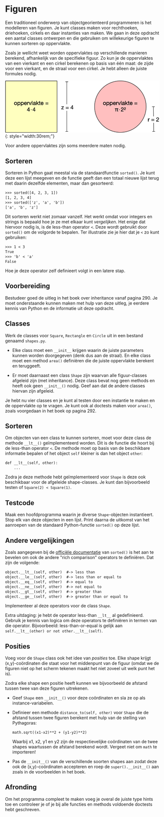 # Figuren

Een traditioneel onderwerp van objectgeorienteerd programmeren is het modelleren van figuren. Je kunt classes maken voor rechthoeken, driehoeken, cirkels en daar instanties van maken. We gaan in deze opdracht een aantal classes ontwerpen en die gebruiken om willekeurige figuren te kunnen sorteren op oppervlakte.

Zoals je wellicht weet worden oppervlaktes op verschillende manieren berekend, afhankelijk van de specifieke figuur. Zo kun je de oppervlaktes van een vierkant en een cirkel berekenen op basis van één maat: de zijde voor een vierkant, en de straal voor een cirkel. Je hebt alleen de juiste formules nodig.

![](oppervlaktes.png){: style="width:30rem;"}

Voor andere oppervlaktes zijn soms meerdere maten nodig.

## Sorteren

Sorteren in Python gaat meestal via de standaardfunctie `sorted()`. Je kunt deze een lijst meegeven en de functie geeft dan een totaal nieuwe lijst terug met daarin dezelfde elementen, maar dan gesorteerd:

    >>> sorted([4, 2, 3, 1])
    [1, 2, 3, 4]
    >>> sorted(['z', 'a', 'b'])
    ['a', 'b', 'z']

Dit sorteren werkt niet zomaar vanzelf. Het werkt omdat voor integers en strings is bepaald hoe je ze met elkaar kunt *vergelijken*. Het enige dat hiervoor nodig is, is de less-than operator `<`. Deze wordt gebruikt door `sorted()` om de volgorde te bepalen. Ter illustratie zie je hier dat je `<` zo kunt gebruiken:

    >>> 1 < 3
    True
    >>> 'b' < 'a'
    False

Hoe je deze operator zelf definieert volgt in een latere stap.

## Voorbereiding

Bestudeer goed de uitleg in het boek over inheritance vanaf pagina 290. Je moet onderstaande kunnen maken met hulp van deze uitleg, je eerdere kennis van Python en de informatie uit deze opdracht.

## Classes

Werk de classes voor `Square`, `Rectangle` en `Circle` uit in een bestand genaamd `shapes.py`.

*   Elke class moet een `__init__` krijgen waarin de juiste parameters kunnen worden doorgegeven (denk dus aan de straal). En elke class moet een method `area()` definiëren die de juiste oppervlakte berekent en teruggeeft.

*   Er moet daarnaast een class `Shape` zijn waarvan alle figuur-classes afgeleid zijn (met inheritance). Deze class bevat nog geen methods en heeft ook geen `__init__()` nodig. Geef aan dat de andere classes hiervan zijn afgeleid.

Je hebt nu vier classes en je kunt al testen door een instantie te maken en de oppervlakte op te vragen. Je kunt ook al doctests maken voor `area()`, zoals voorgedaan in het boek op pagina 292.

## Sorteren

Om objecten van een class te kunnen sorteren, moet voor deze class de methode `__lt__()` geïmplementeerd worden. Dit is de functie die hoort bij de less-than operator `<`. De methode moet op basis van de beschikbare informatie bepalen of het object `self` kleiner is dan het object `other`:

    def __lt__(self, other):
        ...

Zodra je deze methode hebt geïmplementeerd voor `Shape` is deze ook beschikbaar voor de afgeleide shape-classes. Je kunt dan bijvoorbeeld testen of `Square(2) < Square(1)`.

## Testcode

Maak een hoofdprogramma waarin je diverse `Shape`-objecten instantieert. Stop elk van deze objecten in een lijst. Print daarna de uitkomst van het aanroepen van de standaard Python-functie `sorted()` op deze lijst.

## Andere vergelijkingen

Zoals aangegeven bij de [officiële documentatie](https://docs.python.org/3/library/functions.html#sorted) van `sorted()` is het aan te bevelen om ook de andere "rich comparison" operators te definiëren. Dat zijn de volgende:

    object.__lt__(self, other)  #-> less than
    object.__le__(self, other)  #-> less than or equal to
    object.__eq__(self, other)  #-> equal to
    object.__ne__(self, other)  #-> not equal to
    object.__gt__(self, other)  #-> greater than
    object.__ge__(self, other)  #-> greater than or equal to

Implementeer al deze operators voor de class `Shape`.

Extra uitdaging: je hebt de operator less-than `__lt__` al gedefinieerd. Gebruik je kennis van logica om deze operators te definiëren in termen van die operator. Bijvoorbeeld: less-than-or-equal is gelijk aan `self.__lt__(other) or not other.__lt__(self)`.

## Posities

Voeg voor de `Shape` class ook het idee van *posities* toe. Elke shape krijgt (x,y)-coördinaten die staat voor het middenpunt van de figuur (omdat we de figuren niet op het scherm tekenen maakt het niet zoveel uit welk punt het is).

Zodra elke shape een positie heeft kunnen we bijvoorbeeld de afstand tussen twee van deze figuren uitrekenen.

*   Geef `Shape` een `__init__()` voor deze coördinaten en sla ze op als instance-variabelen.

*   Definieer een methode `distance_to(self, other)` voor `Shape` die de afstand tussen twee figuren berekent met hulp van de stelling van Pythagoras:

        math.sqrt((x1-x2)**2 + (y1-y2)**2)

    Waarbij x1, x2, y1 en y2 zijn de respectievelijke coördinaten van de twee shapes waartussen de afstand berekend wordt. Vergeet niet om `math` te importeren!

*   Pas de `__init__()` van de verschillende soorten shapes aan zodat deze ook de (x,y)-coördinaten accepteren en roep de `super().__init__()` aan zoals in de voorbeelden in het boek.

## Afronding

Om het programma compleet te maken voeg je overal de juiste type hints toe en controleer je of je bij alle functies en methods voldoende doctests hebt geschreven.

